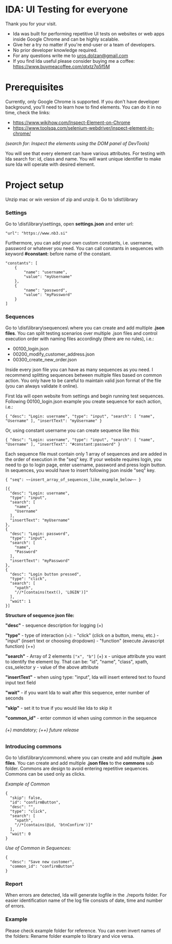 # IDA: UI Testing for everyone


Thank you for your visit.
- Ida was built for performing repetitive UI tests on websites or web apps inside Google Chrome and can be highly scalable.
- Give her a try no matter if you're end-user or a team of developers.
- No prior developer knowledge required.
- For any questions write me to uros.dolzan@gmail.com
- If you find Ida useful please consider buying me a coffee: https://www.buymeacoffee.com/qtxtz7q5f5M


# Prerequisites

Currently, only Google Chrome is supported.
If you don't have developer background, you'll need to learn how to find elements. 
You can do it in no time, check the links:
- https://www.wikihow.com/Inspect-Element-on-Chrome
- https://www.toolsqa.com/selenium-webdriver/inspect-element-in-chrome/

_(search for: Inspect the elements using the DOM panel of DevTools)_

You will see that every element can have various attributes. For testing with Ida
search for: id, class and name. You will want unique identifier to make sure
Ida will operate with desired element.

# Project setup

Unzip mac or win version of zip and unzip it.
Go to \dist\library

### Settings

Go to \dist\library\settings\, open **settings.json** and enter url:

	"url": "https://www.nb3.si"


Furthermore, you can add your own custom constants, i.e. username, password or whatever you need.
You can call constants in sequences with keyword **#constant:** before name of the constant.

	"constants": [
		{
			"name": "username",
			"value": "myUsername"
		},
		{
			"name": "password",
			"value": "myPassword"
		}
	]




### Sequences

Go to \dist\library\sequences\ where you can create and add multiple **.json files**.
You can split testing scenarios over multiple .json files and
control execution order with naming files accordingly (there are no rules), i.e.:

- 00100_login.json
- 00200_modify_customer_address.json
- 00300_create_new_order.json

Inside every json file you can have as many sequences as you need. I recommend splitting sequences between multiple files based on common action. You only have to be careful to maintain
valid json format of the file (you can always validate it online).

First Ida will open website from settings and begin running test sequences.
Following 00100_login.json example you create sequence for each action, i.e.:

`{
	"desc": "Login: username",
	"type": "input",
	"search": [
		"name",
		"Username"
	],
	"insertText": "myUsername"
}`


Or, using constant username you can create sequence like this:

`{
	"desc": "Login: username",
	"type": "input",
	"search": [
		"name",
		"Username"
	],
	"insertText": "#constant:password"
}`


Each sequence file must contain only 1 array of sequences and are added 
in the order of execution in the "seq" key. If your website requires login,
you need to go to login page, enter username, password and press login button.
In sequences, you would have to insert following json inside "seq" key.

`{
  "seq":
  ~~insert_array_of_sequences_like_example_below~~
}`



    [{
      "desc": "Login: username",
      "type": "input",
      "search": [
        "name",
        "Username"
      ],
      "insertText": "myUsername"
    },
    {
      "desc": "Login: password",
      "type": "input",
      "search": [
        "name",
        "Password"
      ],
      "insertText": "myPassword"
    },
    {
      "desc": "Login button pressed",
      "type": "click",
      "search": [
        "xpath",
        "//*[contains(text(), 'LOGIN')]"
      ],
      "wait": 1
    }]






**Structure of sequence json file:**

**"desc"** - sequence description for logging (+)

**"type"** - type of interaction (+):
            - "click" (click on a button, menu, etc.)
            - "input" (insert text or choosing dropdown)
            - "function" (execute Javascript function)  (++)

**"search"** - Array of 2 elements `["x", "b"]` (+)
            x - unique attribute you want to identify the element by. That can be:
                "id", "name", "class", xpath, css_selector
            y - value of the above attribute

**"insertText"** - when using type: "input", Ida will insert entered text to found input text field

**"wait"** - if you want Ida to wait after this sequence, enter number of seconds

**"skip"** - set it to true if you would like Ida to skip it

**"common_id"** - enter common id when using common in the sequence

###### (+) mandatory; (++) future release


### Introducing commons
Go to \dist\library\commons\ where you can create and add multiple **.json files**.
You can create and add multiple **.json files** to the **commons** sub folder.
Commons are design to avoid entering repetitive sequences.
Commons can be used only as clicks.

_Example of Common_

    {
      "skip": false,
      "id": "confirmButton",
      "desc": "",
      "type": "click",
      "search": [
        "xpath",
        "//*[contains(@id, 'btnConfirm')]"
      ],
      "wait": 0
    }


_Use of Common in Sequences:_

    {
      "desc": "Save new customer",
      "common_id": "confirmButton"
    }

### Report
When errors are detected, Ida will generate logfile in the ./reports folder.
For easier identification name of the log file consists of date, time and number of errors.


### Example
Please check example folder for reference. You can even invert
names of the folders:
Rename folder example to library and vice versa.
